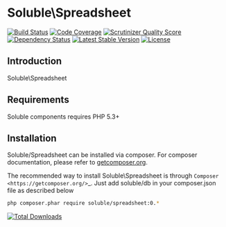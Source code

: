 # Soluble\Spreadsheet

[![Build Status](https://travis-ci.org/belgattitude/solublecomponents.png?branch=master)](https://travis-ci.org/belgattitude/solublecomponents)
[![Code Coverage](https://scrutinizer-ci.com/g/belgattitude/solublecomponents/badges/coverage.png?s=aaa552f6313a3a50145f0e87b252c84677c22aa9)](https://scrutinizer-ci.com/g/belgattitude/solublecomponents/)
[![Scrutinizer Quality Score](https://scrutinizer-ci.com/g/belgattitude/solublecomponents/badges/quality-score.png?s=6f3ab91f916bf642f248e82c29857f94cb50bb33)](https://scrutinizer-ci.com/g/belgattitude/solublecomponents/)
[![Dependency Status](https://www.versioneye.com/user/projects/52cc2674ec137549700001f3/badge.png)](https://www.versioneye.com/user/projects/52cc2674ec137549700001f3)
[![Latest Stable Version](https://poser.pugx.org/soluble/spreadsheet/v/stable.svg)](https://packagist.org/packages/soluble/spreadsheet)
[![License](https://poser.pugx.org/soluble/soluble/spreadsheet/license.png)](https://packagist.org/packages/soluble/spreadsheet)

## Introduction

Soluble\Spreadsheet 

## Requirements

Soluble components requires PHP 5.3+


## Installation

Soluble/Spreadsheet can be installed via composer. For composer documentation, please refer to
[getcomposer.org](http://getcomposer.org/).


The recommended way to install Soluble\Spreadsheet is through `Composer <https://getcomposer.org/>`_.
Just add soluble/db in your composer.json file as described below

```sh
php composer.phar require soluble/spreadsheet:0.*
```




[![Total Downloads](https://poser.pugx.org/soluble/soluble/spreadsheet/downloads.png)](https://packagist.org/packages/soluble/soluble/spreadsheet)


